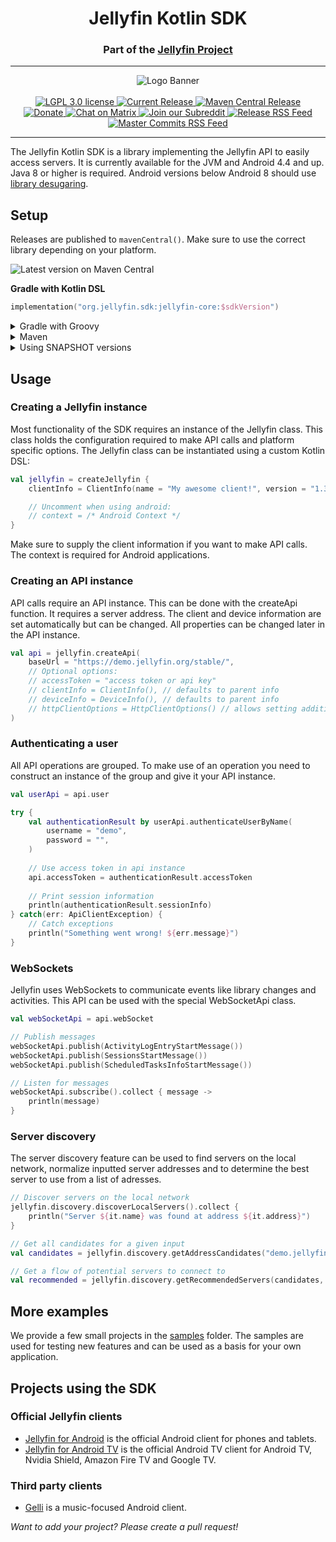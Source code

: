 <h1 align="center">Jellyfin Kotlin SDK</h1>
<h3 align="center">Part of the <a href="https://jellyfin.org/">Jellyfin Project</a></h3>

---

<p align="center">
<img alt="Logo Banner" src="https://raw.githubusercontent.com/jellyfin/jellyfin-ux/master/branding/SVG/banner-logo-solid.svg?sanitize=true"/>
<br/>
<br/>
<a href="https://github.com/jellyfin/jellyfin-sdk-kotlin">
<img alt="LGPL 3.0 license" src="https://img.shields.io/github/license/jellyfin/jellyfin-sdk-kotlin.svg"/>
</a>
<a href="https://github.com/jellyfin/jellyfin-sdk-kotlin/releases">
<img alt="Current Release" src="https://img.shields.io/github/release/jellyfin/jellyfin-sdk-kotlin.svg"/>
</a>
<a href="https://search.maven.org/search?q=org.jellyfin.sdk">
<img alt="Maven Central Release" src="https://img.shields.io/maven-central/v/org.jellyfin.sdk/jellyfin-core.svg"/>
</a>
<br/>
<a href="https://opencollective.com/jellyfin">
<img alt="Donate" src="https://img.shields.io/opencollective/all/jellyfin.svg?label=backers"/>
</a>
<a href="https://matrix.to/#/+jellyfin-android-dev:matrix.org">
<img alt="Chat on Matrix" src="https://img.shields.io/matrix/jellyfin-android-dev:matrix.org.svg?logo=matrix"/>
</a>
<a href="https://www.reddit.com/r/jellyfin">
<img alt="Join our Subreddit" src="https://img.shields.io/badge/reddit-r%2Fjellyfin-%23FF5700.svg"/>
</a>
<a href="https://github.com/jellyfin/jellyfin-sdk-kotlin/releases.atom">
<img alt="Release RSS Feed" src="https://img.shields.io/badge/rss-releases-ffa500?logo=rss" />
</a>
<a href="https://github.com/jellyfin/jellyfin-sdk-kotlin/commits/master.atom">
<img alt="Master Commits RSS Feed" src="https://img.shields.io/badge/rss-commits-ffa500?logo=rss" />
</a>
</p>

---

The Jellyfin Kotlin SDK is a library implementing the Jellyfin API to easily access servers. It is currently available
for the JVM and Android 4.4 and up. Java 8 or higher is required. Android versions below Android 8 should use
[library desugaring](https://developer.android.com/studio/write/java8-support#library-desugaring).

## Setup

Releases are published to `mavenCentral()`. Make sure to use the correct library depending on your
platform.

![Latest version on Maven Central](https://img.shields.io/maven-central/v/org.jellyfin.sdk/jellyfin-core.svg)

**Gradle with Kotlin DSL**

```kotlin
implementation("org.jellyfin.sdk:jellyfin-core:$sdkVersion")
```

<details>
  <summary>Gradle with Groovy</summary>
  
  ```groovy
  implementation "org.jellyfin.sdk:jellyfin-core:$sdkVersion"
   ```
</details>

<details>
  <summary>Maven</summary>
  
  ```xml
  <dependency>
      <groupId>org.jellyfin.sdk</groupId>
      <artifactId>jellyfin-core</artifactId>
      <version>$sdkVersion</version>
  </dependency>
   ```
</details>

<details>
  <summary>Using SNAPSHOT versions</summary>

  When working on new features in your application you might need a build of the SDK targetting the next server version.
  For this use case we publish two SNAPSHOT releases: `master-SNAPSHOT` and `openapi-unstable-SNAPSHOT`. To use the
  snaphot versions, add the snapshot repository to your build script:
  `https://s01.oss.sonatype.org/content/repositories/snapshots/`

  An example using Gradle with Kotlin DSL that only allows the `master-SNAPSHOT` version:

  ```kotlin
  repositories {
      maven("https://s01.oss.sonatype.org/content/repositories/snapshots/") {
          content {
              // Only allow SDK snapshots
              includeVersionByRegex("org\\.jellyfin\\.sdk", ".*", "master-SNAPSHOT")
          }
      }
  }
   ```
</details>

## Usage

### Creating a Jellyfin instance

Most functionality of the SDK requires an instance of the Jellyfin class. This class holds
the configuration required to make API calls and platform specific options. The Jellyfin class can
be instantiated using a custom Kotlin DSL:

```kotlin
val jellyfin = createJellyfin {
    clientInfo = ClientInfo(name = "My awesome client!", version = "1.33.7",)

    // Uncomment when using android:
    // context = /* Android Context */
}
```

Make sure to supply the client information if you want to make API calls. The context is required for Android
applications. 

### Creating an API instance

API calls require an API instance. This can be done with the createApi function. It requires a
server address. The client and device information are set automatically but can be changed. All
properties can be changed later in the API instance.

```kotlin
val api = jellyfin.createApi(
    baseUrl = "https://demo.jellyfin.org/stable/",
    // Optional options:
    // accessToken = "access token or api key"
    // clientInfo = ClientInfo(), // defaults to parent info
    // deviceInfo = DeviceInfo(), // defaults to parent info
    // httpClientOptions = HttpClientOptions() // allows setting additional options
)
```

### Authenticating a user

All API operations are grouped. To make use of an operation you need to construct an instance of the
group and give it your API instance.

```kotlin
val userApi = api.user

try {
    val authenticationResult by userApi.authenticateUserByName(
        username = "demo", 
        password = "",
    )
    
    // Use access token in api instance
    api.accessToken = authenticationResult.accessToken
    
    // Print session information
    println(authenticationResult.sessionInfo)
} catch(err: ApiClientException) {
    // Catch exceptions
    println("Something went wrong! ${err.message}")
}
```

### WebSockets

Jellyfin uses WebSockets to communicate events like library changes and activities. This API can be
used with the special WebSocketApi class.

```kotlin
val webSocketApi = api.webSocket

// Publish messages
webSocketApi.publish(ActivityLogEntryStartMessage())
webSocketApi.publish(SessionsStartMessage())
webSocketApi.publish(ScheduledTasksInfoStartMessage())

// Listen for messages
webSocketApi.subscribe().collect { message ->
    println(message)
}
```

### Server discovery

The server discovery feature can be used to find servers on the local network, normalize inputted
server addresses and to determine the best server to use from a list of adresses.
 
```kotlin
// Discover servers on the local network
jellyfin.discovery.discoverLocalServers().collect {
    println("Server ${it.name} was found at address ${it.address}")
}

// Get all candidates for a given input
val candidates = jellyfin.discovery.getAddressCandidates("demo.jellyfin.org/stable")

// Get a flow of potential servers to connect to
val recommended = jellyfin.discovery.getRecommendedServers(candidates, RecommendedServerInfoScore.GOOD)
```

## More examples

We provide a few small projects in the [samples](/samples) folder. The samples are used for testing
new features and can be used as a basis for your own application.

## Projects using the SDK

### Official Jellyfin clients

  - [Jellyfin for Android](https://github.com/jellyfin/jellyfin-android) is the official Android client for phones and tablets.
  - [Jellyfin for Android TV](https://github.com/jellyfin/jellyfin-androidtv) is the official Android TV client for Android TV, Nvidia Shield, Amazon Fire TV and Google TV.

### Third party clients

  - [Gelli](https://github.com/dkanada/gelli) is a music-focused Android client.

_Want to add your project? Please create a pull request!_
